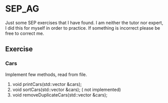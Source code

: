 # SEP_AG
Just some SEP exercises that I have found.
I am neither the tutor nor expert, I did this for myself in order to 
practice. If something is incorrect please be free to correct me.

## Exercise

### Cars
Implement few methods, read from file.
1. void printCars(std::vector<Car> &cars);
2. void sortCars(std::vector<Car> &cars); ( not implemented)
3. void removeDuplicateCars(std::vector<Car> &cars);
